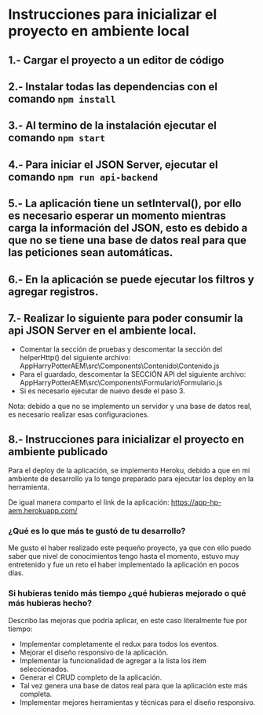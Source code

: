# Instrucciones para inicializar el proyecto en ambiente local

## 1.- Cargar el proyecto a un editor de código

## 2.- Instalar todas las dependencias con el comando `npm install`

## 3.- Al termino de la instalación ejecutar el comando `npm start`

## 4.- Para iniciar el JSON Server, ejecutar el comando `npm run api-backend`

## 5.- La aplicación tiene un setInterval(), por ello es necesario esperar un momento mientras carga la información del JSON, esto es debido a que no se tiene una base de datos real para que las peticiones sean automáticas. 

## 6.- En la aplicación se puede ejecutar los filtros y agregar registros. 

## 7.- Realizar lo siguiente para poder consumir la api JSON Server en el ambiente local. 
- Comentar la sección de pruebas y descomentar la sección del helperHttp() del siguiente archivo: AppHarryPotterAEM\src\Components\Contenido\Contenido.js
- Para el guardado, descomentar la SECCIÓN API del siguiente archivo: AppHarryPotterAEM\src\Components\Formulario\Formulario.js
- Si es necesario ejecutar de nuevo desde el paso 3.

Nota: debido a que no se implemento un servidor y una base de datos real, es necesario realizar esas configuraciones.

## 8.- Instrucciones para inicializar el proyecto en ambiente publicado
Para el deploy de la aplicación, se implemento Heroku, debido a que en mi ambiente de desarrollo ya lo tengo preparado para ejecutar los deploy en la herramienta. 

De igual manera comparto el link de la aplicación: https://app-hp-aem.herokuapp.com/

###  ¿Qué es lo que más te gustó de tu desarrollo?

Me gusto el haber realizado este pequeño proyecto, ya que con ello puedo saber que nivel de conocimientos tengo hasta el momento, estuvo muy entretenido y fue un reto el haber implementado la aplicación en pocos días. 

### Si hubieras tenido más tiempo ¿qué hubieras mejorado o qué más hubieras hecho?

Describo las mejoras que podría aplicar, en este caso literalmente fue por tiempo:

- Implementar completamente el redux para todos los eventos.
- Mejorar el diseño responsivo de la aplicación.
- Implementar la funcionalidad de agregar a la lista los item seleccionados.
- Generar el CRUD completo de la aplicación.
- Tal vez genera una base de datos real para que la aplicación este más completa.
- Implementar mejores herramientas y técnicas para el diseño responsivo.

